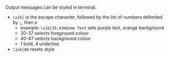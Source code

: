 Output messages can be styled in terminal.
- `\x1b[` is the escape character, followed by the list of numbers delimited by `;`, then `m` 
  - example: `\x1b[35;43mSome Text` sets purple text, orange background
  - 30-37 selects foreground colour
  - 40-47 selects background colour
  - 1 bold, 4 underline
- `\1xb[0m` resets style
